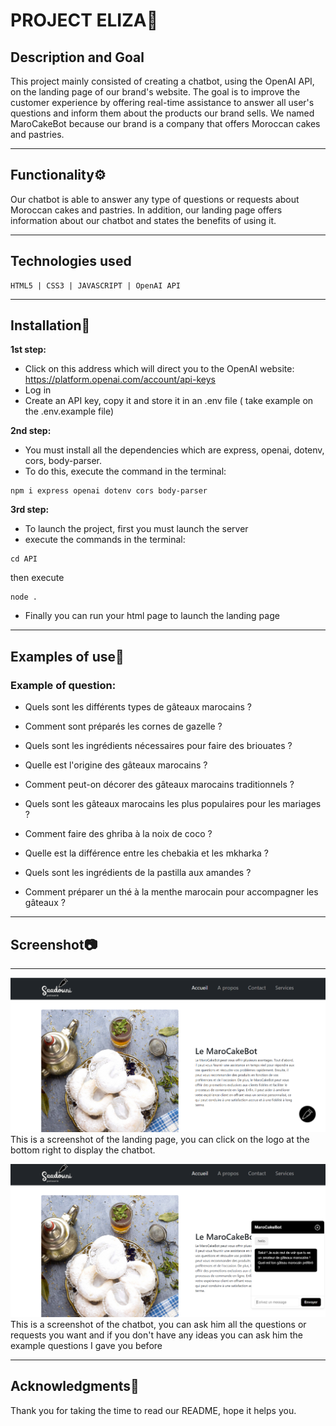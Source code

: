 # **PROJECT ELIZA🤖**
## **Description and Goal** ###
This project mainly consisted of creating a chatbot, using the OpenAI API, on the landing page of our brand's website. The goal is to improve the customer experience by offering real-time assistance to answer all user's questions and inform them about the products our brand sells. We named MaroCakeBot because our brand is a company that offers Moroccan cakes and pastries.
***
## **Functionality⚙️** ###
Our chatbot is able to answer any type of questions or requests about Moroccan cakes and pastries. In addition, our landing page offers information about our chatbot and states the benefits of using it.
***
## **Technologies used** ###
```
HTML5 | CSS3 | JAVASCRIPT | OpenAI API
```
***
## **Installation🔧** ###
**1st step:**
- Click on this address which will direct you to the OpenAI website: https://platform.openai.com/account/api-keys
- Log in
- Create an API key, copy it and store it in an .env file ( take example on the .env.example file)

**2nd step:**
- You must install all the dependencies which are express, openai, dotenv, cors, body-parser.
- To do this, execute the command in the terminal:
```
npm i express openai dotenv cors body-parser
```
**3rd step:**
- To launch the project, first you must launch the server
- execute the commands in the terminal:
```
cd API
```
then execute
```
node .
```
- Finally you can run your html page to launch the landing page
***

## **Examples of use🍰** ###
### Example of question: ###
- Quels sont les différents types de gâteaux marocains ?

- Comment sont préparés les cornes de gazelle ?
- Quels sont les ingrédients nécessaires pour faire des briouates ?
- Quelle est l'origine des gâteaux marocains ?
- Comment peut-on décorer des gâteaux marocains traditionnels ?
- Quels sont les gâteaux marocains les plus populaires pour les mariages ?
- Comment faire des ghriba à la noix de coco ?
- Quelle est la différence entre les chebakia et les mkharka ?
- Quels sont les ingrédients de la pastilla aux amandes ?
- Comment préparer un thé à la menthe marocain pour accompagner les gâteaux ?
***
## **Screenshot📷**
***
![Screenshot of the landing page](./assets/photo_landing_page.png)
This is a screenshot of the landing page, you can click on the logo at the bottom right to display the chatbot.

![Screenshot of the landing page](./assets/photo_chatbot.png)
This is a screenshot of the chatbot, you can ask him all the questions or requests you want and if you don't have any ideas you can ask him the example questions I gave you before

***
## **Acknowledgments👏**
Thank you for taking the time to read our README, hope it helps you.
##